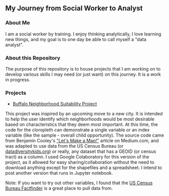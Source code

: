 ## My Journey from Social Worker to Analyst

### About Me
I am a social worker by training. I enjoy thinking analytically, I love learning new things, and my goal is to one day be able to call myself a "data analyst".

### About this Repository
The purpose of this repository is to house projects that I am working on to develop various skills I may need (or just want) on this journey. It is a work in progress.

### Projects
* [Buffalo Neighborhood Suitability Project](https://broklori.github.io/buffalo-neighborhood-suitability-project)

This project was inspired by an upcoming move to a new city. It is intended to help the user identify which neighborhoods would be most desirable based on characteristics that they deem most important. At this time, the code for the cloropleth can demonstrate a single variable or an index variable (like the sample - overall child opportunity). The source code came from Benjamin Cooley's ["Let's Make a Map!"](https://towardsdatascience.com/lets-make-a-map-using-geopandas-pandas-and-matplotlib-to-make-a-chloropleth-map-dddc31c1983d) article on Medium.com, and was adapted to use data from the US Census Bureau (or [datadiversitykids.org](http://www.diversitydatakids.org/)) or really, any dataset that has a GEOID (or census tract) as a column. I used Google Colaboratory for this version of the project, as it allowed for easy sharing/collaboration without the need to download anything except for the shapefiles and a spreadsheet. I intend to post another version that runs in Jupyter notebook.

Note: If you want to try out other variables, I found that the [US Census Bureau Factfinder](https://factfinder.census.gov/faces/nav/jsf/pages/index.xhtml) is a great place to pull data from.
